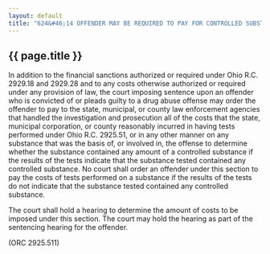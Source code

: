 ---
layout: default 
title: "624&#46;14 OFFENDER MAY BE REQUIRED TO PAY FOR CONTROLLED SUBSTANCE TESTS."---

{{ page.title }}
----------------

In addition to the financial sanctions authorized or required under Ohio
R.C. 2929.18 and 2929.28 and to any costs otherwise authorized or
required under any provision of law, the court imposing sentence upon an
offender who is convicted of or pleads guilty to a drug abuse offense
may order the offender to pay to the state, municipal, or county law
enforcement agencies that handled the investigation and prosecution all
of the costs that the state, municipal corporation, or county reasonably
incurred in having tests performed under Ohio R.C. 2925.51, or in any
other manner on any substance that was the basis of, or involved in, the
offense to determine whether the substance contained any amount of a
controlled substance if the results of the tests indicate that the
substance tested contained any controlled substance. No court shall
order an offender under this section to pay the costs of tests performed
on a substance if the results of the tests do not indicate that the
substance tested contained any controlled substance.

The court shall hold a hearing to determine the amount of costs to be
imposed under this section. The court may hold the hearing as part of
the sentencing hearing for the offender.

(ORC 2925.511)
